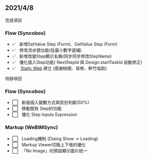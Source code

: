 ## 2021/4/8

完成項目
### Flow (Syncobox)

- ✅ &nbsp;&nbsp;新增SetValue Step (Form)、GetValue Step (Form)
- ✅ &nbsp;&nbsp;修改流水號功能(從最小數字遞補)
- ✅ &nbsp;&nbsp;新增改變Step顯示名稱(同步同步修改StepName)
- ✅ &nbsp;&nbsp;優化插入Step功能( NextStepId 與 Design.startTaskId 自動修正)
- ✅ &nbsp;&nbsp; [Static Web](https://ashy-sea-0b1e0bb00.azurestaticapps.net/) 建立 (感謝柏硯、易修、軒竹協助)


待辦項目
### Flow (Syncobox)

- ⬜️ &nbsp;&nbsp;新版插入變數方式與型別判斷(50%)
- ⬜️ &nbsp;&nbsp;移動既有 Step的功能
- ⬜️ &nbsp;&nbsp;優化 Step Inputs Expression

### Markup (WeBIMSync)

- ⬜️ &nbsp;&nbsp;Loading機制 (Dialog Show -> Loading)
- ⬜️ &nbsp;&nbsp;Markup Viewer切換上下張的優化
- ⬜️ &nbsp;&nbsp;「No Image」的預設顯示圖片統一